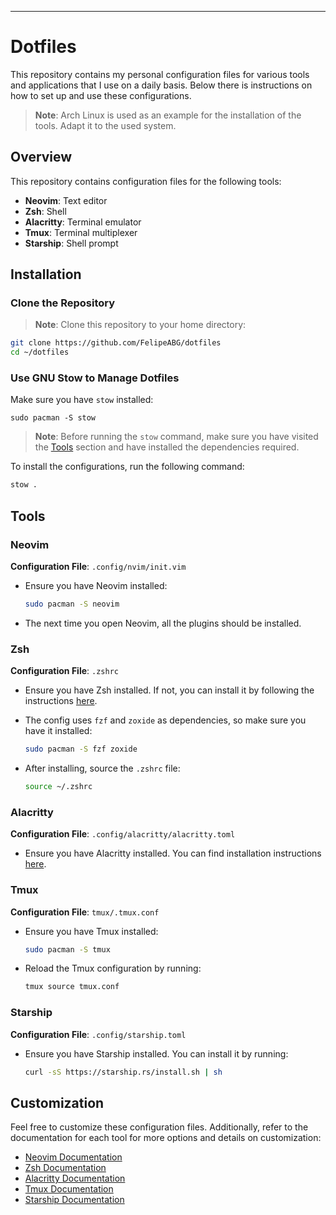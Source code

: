 ---

# Dotfiles
This repository contains my personal configuration files for various tools and applications that I use on a daily basis. Below there is instructions on how to set up and use these configurations.

> **Note**: Arch Linux is used as an example for the installation of the tools. Adapt it to the used system.

## Overview

This repository contains configuration files for the following tools:

- **Neovim**: Text editor
- **Zsh**: Shell
- **Alacritty**: Terminal emulator
- **Tmux**: Terminal multiplexer
- **Starship**: Shell prompt

## Installation

### Clone the Repository

> **Note**: Clone this repository to your home directory:

```sh
git clone https://github.com/FelipeABG/dotfiles
cd ~/dotfiles
```

### Use GNU Stow to Manage Dotfiles

Make sure you have `stow` installed:
```
sudo pacman -S stow
```

> **Note**: Before running the `stow` command, make sure you have visited the [Tools](#tools) section and have installed the dependencies required.

To install the configurations, run the following command:

```sh
stow .
```

## Tools

### Neovim

**Configuration File**: `.config/nvim/init.vim`

- Ensure you have Neovim installed:
  ```sh
  sudo pacman -S neovim
  ```
- The next time you open Neovim, all the plugins should be installed.

### Zsh

**Configuration File**: `.zshrc`

- Ensure you have Zsh installed. If not, you can install it by following the instructions [here](https://github.com/ohmyzsh/ohmyzsh/wiki/Installing-ZSH).
  
- The config uses `fzf` and `zoxide` as dependencies, so make sure you have it installed: 
  ```sh
  sudo pacman -S fzf zoxide
  ```
  
- After installing, source the `.zshrc` file:
  ```sh
  source ~/.zshrc
  ```

### Alacritty

**Configuration File**: `.config/alacritty/alacritty.toml`

- Ensure you have Alacritty installed. You can find installation instructions [here](https://github.com/alacritty/alacritty).

### Tmux

**Configuration File**: `tmux/.tmux.conf`

- Ensure you have Tmux installed:
  ```sh
  sudo pacman -S tmux
  ```
  
- Reload the Tmux configuration by running:
  ```sh
  tmux source tmux.conf
  ```

### Starship

**Configuration File**: `.config/starship.toml`

- Ensure you have Starship installed. You can install it by running:
  ```sh
  curl -sS https://starship.rs/install.sh | sh
  ```

## Customization

Feel free to customize these configuration files. Additionally, refer to the documentation for each tool for more options and details on customization:

- [Neovim Documentation](https://neovim.io/doc/)
- [Zsh Documentation](https://zsh.sourceforge.io/Doc/)
- [Alacritty Documentation](https://github.com/alacritty/alacritty/blob/master/README.md)
- [Tmux Documentation](https://github.com/tmux/tmux/wiki)
- [Starship Documentation](https://starship.rs/)


